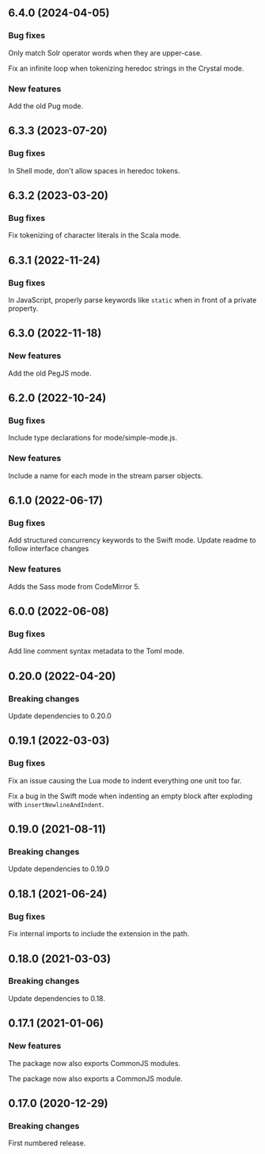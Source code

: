 ## 6.4.0 (2024-04-05)

### Bug fixes

Only match Solr operator words when they are upper-case.

Fix an infinite loop when tokenizing heredoc strings in the Crystal mode.

### New features

Add the old Pug mode.

## 6.3.3 (2023-07-20)

### Bug fixes

In Shell mode, don't allow spaces in heredoc tokens.

## 6.3.2 (2023-03-20)

### Bug fixes

Fix tokenizing of character literals in the Scala mode.

## 6.3.1 (2022-11-24)

### Bug fixes

In JavaScript, properly parse keywords like `static` when in front of a private property.

## 6.3.0 (2022-11-18)

### New features

Add the old PegJS mode.

## 6.2.0 (2022-10-24)

### Bug fixes

Include type declarations for mode/simple-mode.js.

### New features

Include a name for each mode in the stream parser objects.

## 6.1.0 (2022-06-17)

### Bug fixes

Add structured concurrency keywords to the Swift mode. Update readme to follow interface changes

### New features

Adds the Sass mode from CodeMirror 5.

## 6.0.0 (2022-06-08)

### Bug fixes

Add line comment syntax metadata to the Toml mode.

## 0.20.0 (2022-04-20)

### Breaking changes

Update dependencies to 0.20.0

## 0.19.1 (2022-03-03)

### Bug fixes

Fix an issue causing the Lua mode to indent everything one unit too far.

Fix a bug in the Swift mode when indenting an empty block after exploding with `insertNewlineAndIndent`.

## 0.19.0 (2021-08-11)

### Breaking changes

Update dependencies to 0.19.0

## 0.18.1 (2021-06-24)

### Bug fixes

Fix internal imports to include the extension in the path.

## 0.18.0 (2021-03-03)

### Breaking changes

Update dependencies to 0.18.

## 0.17.1 (2021-01-06)

### New features

The package now also exports CommonJS modules.

The package now also exports a CommonJS module.

## 0.17.0 (2020-12-29)

### Breaking changes

First numbered release.

